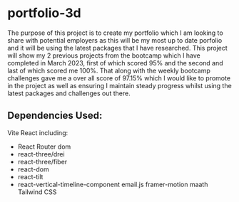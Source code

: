 # portfolio-3d

The purpose of this project is to create my portfolio which I am looking to share with potential employers as this will be my most up to date porfolio and it will be using the latest packages that I have researched. This project will show my 2 previous projects from the bootcamp which I have completed in March 2023, first of which scored 95% and the second and last of which scored me 100%. That along with the weekly bootcamp challenges gave me a over all score of 97.15% which I would like to promote in the project as well as ensuring I maintain steady progress whilst using the latest packages and challenges out there.

## Dependencies Used:

Vite 
React including:
 - React Router dom
 - react-three/drei
 - react-three/fiber
 - react-dom
 - react-tilt
 - react-vertical-timeline-component
email.js
framer-motion
maath
Tailwind CSS
